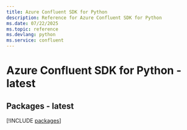 ```yaml
---
title: Azure Confluent SDK for Python
description: Reference for Azure Confluent SDK for Python
ms.date: 07/22/2025
ms.topic: reference
ms.devlang: python
ms.service: confluent
---
```

# Azure Confluent SDK for Python - latest
## Packages - latest
[!INCLUDE [packages](confluent-index.md)]